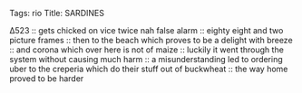 Tags: rio
Title: SARDINES
  
∆523 :: gets chicked on vice twice nah false alarm :: eighty eight and two picture frames :: then to the beach which proves to be a delight with breeze :: and corona which over here is not of maize :: luckily it went through the system without causing much harm :: a misunderstanding led to ordering uber to the creperia which do their stuff out of buckwheat :: the way home proved to be harder 

